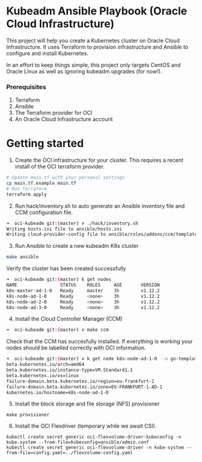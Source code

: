 # Kubeadm Ansible Playbook (Oracle Cloud Infrastructure)

This project will help you create a Kubernetes cluster on Oracle Cloud Infrastructure. It uses Terraform to provision infrastructure and Ansible to configure and install Kubernetes.

In an effort to keep things simple, this project only targets CentOS and Oracle Linux as well as ignoring kubeadm upgrades (for now!).

### Prerequisites

1. Terraform
2. Ansible
3. The Terraform provider for OCI
4. An Oracle Cloud Infrastructure account

# Getting started

1. Create the OCI infrastructure for your cluster. This requires a recent install of the OCI terraform provider.

```sh
# Update main.tf with your personal settings
cp main.tf.example main.tf
# Run Terraform
terraform apply
```

2. Run hack/inventory.sh to auto generate an Ansible inventory file and CCM configuration file.

```sh
➜  oci-kubeadm git:(master) ✗ ./hack/inventory.sh
Writing hosts.ini file to ansible/hosts.ini
Writing cloud-provider-config file to ansible/roles/addons/ccm/templates/cloud-provider-config.yaml.j2
```

3. Run Ansible to create a new kubeadm K8s cluster

```sh
make ansible
```

Verify the cluster has been created successfully

```sh
➜  oci-kubeadm git:(master) k get nodes
NAME                STATUS    ROLES     AGE       VERSION
k8s-master-ad-1-0   Ready     master    3h        v1.12.2
k8s-node-ad-1-0     Ready     <none>    3h        v1.12.2
k8s-node-ad-2-0     Ready     <none>    3h        v1.12.2
k8s-node-ad-3-0     Ready     <none>    3h        v1.12.2
```

4. Install the Cloud Controller Manager (CCM)

```sh
➜  oci-kubeadm git:(master) ✗ make ccm
```

Check that the CCM has succesfully installed. If everything is working your nodes should be labelled correctly with OCI information.

```sh
➜  oci-kubeadm git:(master) ✗ k get node k8s-node-ad-1-0  -o go-template='{{range $k, $v := .metadata.labels}}{{$k}}={{$v}}{{"\n"}}{{end}}'
beta.kubernetes.io/arch=amd64
beta.kubernetes.io/instance-type=VM.Standard1.1
beta.kubernetes.io/os=linux
failure-domain.beta.kubernetes.io/region=eu-frankfurt-1
failure-domain.beta.kubernetes.io/zone=EU-FRANKFURT-1-AD-1
kubernetes.io/hostname=k8s-node-ad-1-0
```

5. Install the block storage and file storage (NFS) provisioner

```
make provisioner
```

6. Install the OCI Flexdriver (temporary while we await CSI).

```
kubectl create secret generic oci-flexvolume-driver-kubeconfig -n kube-system --from-file=kubeconfig=ansible/admin.conf
kubectl create secret generic oci-flexvolume-driver -n kube-system --from-file=config.yaml=../flexvolume-config.yaml
```
